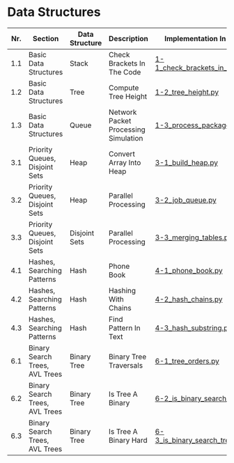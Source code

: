 # **Data Structures** 

| Nr. | Section | Data Structure | Description | Implementation In Python |
| --- | --- | --- | --- | --- |
| 1.1 | Basic Data Structures | Stack | Check Brackets In The Code | [1-1_check_brackets_in_code.py](1-1_check_brackets_in_code.py) |
| 1.2 | Basic Data Structures | Tree | Compute Tree Height | [1-2_tree_height.py](1-2_tree_height.py) |
| 1.3 | Basic Data Structures | Queue | Network Packet Processing Simulation | [1-3_process_packages.py](1-3_process_packages.py) |
| 3.1 | Priority Queues, Disjoint Sets | Heap | Convert Array Into Heap | [3-1_build_heap.py](3-1_build_heap.py) |
| 3.2 | Priority Queues, Disjoint Sets | Heap | Parallel Processing | [3-2_job_queue.py](3-2_job_queue.py) |
| 3.3 | Priority Queues, Disjoint Sets | Disjoint Sets | Parallel Processing | [3-3_merging_tables.py](3-3_merging_tables.py) |
| 4.1 | Hashes, Searching Patterns | Hash | Phone Book | [4-1_phone_book.py](4-1_phone_book.py) |
| 4.2 | Hashes, Searching Patterns | Hash | Hashing With Chains | [4-2_hash_chains.py](4-2_hash_chains.py) |
| 4.3 | Hashes, Searching Patterns | Hash | Find Pattern In Text | [4-3_hash_substring.py](4-3_hash_substring.py) |
| 6.1 | Binary Search Trees, AVL Trees | Binary Tree | Binary Tree Traversals | [6-1_tree_orders.py](6-1_tree_orders.py) |
| 6.2 | Binary Search Trees, AVL Trees | Binary Tree | Is Tree A Binary | [6-2_is_binary_search_tree.py](6-2_is_binary_search_tree.py) |
| 6.3 | Binary Search Trees, AVL Trees | Binary Tree | Is Tree A Binary Hard| [6-3_is_binary_search_tree_hard.py](6-2_is_binary_search_tree_hard.py) |
